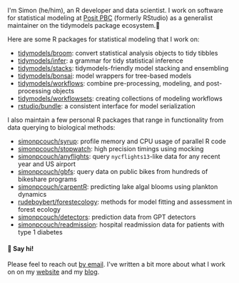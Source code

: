 I'm Simon (he/him), an R developer and data scientist. I work on software for statistical modeling at [Posit PBC](https://github.com/posit-pbc) (formerly RStudio) as a generalist maintainer on the tidymodels package ecosystem.🐛

Here are some R packages for statistical modeling that I work on:  

- [tidymodels/broom](https://github.com/tidymodels/broom): convert statistical analysis objects to tidy tibbles
- [tidymodels/infer](https://github.com/tidymodels/infer): a grammar for tidy statistical inference
- [tidymodels/stacks](https://github.com/tidymodels/stacks): tidymodels-friendly model stacking and ensembling
- [tidymodels/bonsai](https://github.com/tidymodels/bonsai): model wrappers for tree-based models
- [tidymodels/workflows](https://github.com/tidymodels/workflows): combine pre-processing, modeling, and post-processing objects
- [tidymodels/workflowsets](https://github.com/tidymodels/workflowsets): creating collections of modeling workflows
- [rstudio/bundle](https://github.com/simonpcouch/bundle): a consistent interface for model serialization

I also maintain a few personal R packages that range in functionality from data querying to biological methods:

- [simonpcouch/syrup](https://github.com/simonpcouch/syrup): profile memory and CPU usage of parallel R code
- [simonpcouch/stopwatch](https://github.com/simonpcouch/stopwatch): high precision timings using mocking
- [simonpcouch/anyflights](https://github.com/simonpcouch/anyflights): query `nycflights13`-like data for any recent year and US airport
- [simonpcouch/gbfs](https://github.com/simonpcouch/gbfs): query data on public bikes from hundreds of bikeshare programs
- [simonpcouch/carpentR](https://github.com/simonpcouch/carpentR): predicting lake algal blooms using plankton dynamics
- [rudeboybert/forestecology](https://github.com/rudeboybert/forestecology): methods for model fitting and assessment in forest ecology
- [simonpcouch/detectors](https://github.com/simonpcouch/detectors): prediction data from GPT detectors
- [simonpcouch/readmission](https://github.com/simonpcouch/readmission): hospital readmission data for patients with type 1 diabetes

#### 🐥 Say hi!

Please feel to reach out [by email](mailto:simonpatrickcouch@gmail.com). I've written a bit more about what I work on on my [website](https://simonpcouch.com) and my [blog](https://simonpcouch.com/blog/).
